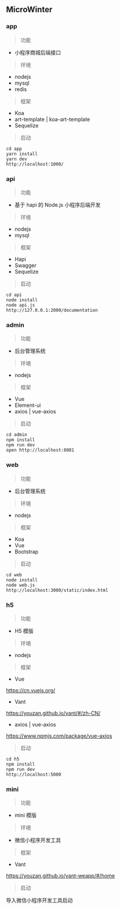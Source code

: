 ## MicroWinter


### app

>功能

- 小程序商城后端接口

>环境

- nodejs
- mysql
- redis

>框架

- Koa
- art-template | koa-art-template
- Sequelize

>启动

```shell
cd app
yarn install
yarn dev
http://localhost:1000/
```


### api

>功能

- 基于 hapi 的 Node.js 小程序后端开发

>环境

- nodejs
- mysql

>框架

- Hapi
- Swagger
- Sequelize

>启动

```shell
cd api
node install
node api.js
http://127.0.0.1:2000/documentation
```


### admin

>功能

- 后台管理系统

>环境

- nodejs

>框架

- Vue
- Element-ui
- axios | vue-axios

>启动

```shell
cd admin
npm install
npm run dev
open http://localhost:8081
```


### web

>功能

- 后台管理系统

>环境

- nodejs

>框架

- Koa
- Vue
- Bootstrap

>启动

```shell
cd web
node install
node web.js
http://localhost:3000/static/index.html
```


### h5

>功能

- H5 模版

>环境

- nodejs

>框架

- Vue

https://cn.vuejs.org/

- Vant

https://youzan.github.io/vant/#/zh-CN/

- axios | vue-axios

https://www.npmjs.com/package/vue-axios

>启动

```shell
cd h5
npm install
npm run dev
http://localhost:5000
```


### mini

>功能

- mini 模版

>环境

- 微信小程序开发工具

>框架

- Vant

https://youzan.github.io/vant-weapp/#/home

>启动

导入微信小程序开发工具启动

